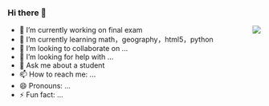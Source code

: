 ### Hi there 👋


<img align="right" src="https://github-readme-stats.vercel.app/api?username=8bd8&show_icons=true&hide_title=true&theme=merko#gh-dark-mode-only" />


- 🔭 I’m currently working on final exam
- 🌱 I’m currently learning math，geography，html5，python
- 👯 I’m looking to collaborate on ...
- 🤔 I’m looking for help with ...
- 💬 Ask me about a student
- 📫 How to reach me: ...
- 😄 Pronouns: ...
- ⚡ Fun fact: ...

